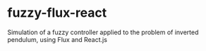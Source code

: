 # fuzzy-flux-react
Simulation of a fuzzy controller applied to the problem of inverted pendulum, using Flux and React.js

